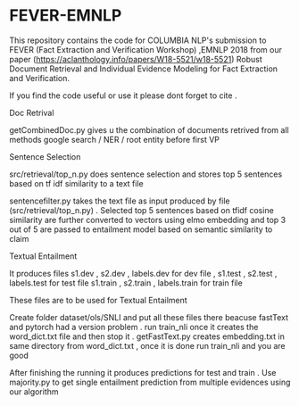 # FEVER-EMNLP
This repository contains the code for COLUMBIA NLP's submission to FEVER (Fact Extraction and Verification Workshop) ,EMNLP 2018 from our paper (https://aclanthology.info/papers/W18-5521/w18-5521)
 Robust Document Retrieval and Individual Evidence Modeling for Fact Extraction and Verification.
 
 If you find the code useful or use it please dont forget to cite .

Doc Retrival

getCombinedDoc.py gives u the combination of documents retrived from all methods google search / NER / root entity before first VP


Sentence Selection

src/retrieval/top_n.py does sentence selection and stores top 5 sentences based on tf idf similarity to a text file

sentencefilter.py takes the text file as input produced by file (src/retrieval/top_n.py) . Selected top 5 sentences based on  tfidf cosine similarity  are further converted to vectors using  elmo embedding and top 3 out of 5 are passed to entailment model based on semantic similarity to claim


Textual Entailment

It produces files s1.dev , s2.dev , labels.dev for dev file , s1.test , s2.test , labels.test for test file
s1.train , s2.train , labels.train for train file

These files are to be used for Textual Entailment

Create folder dataset/ols/SNLI and put all these files there
beacuse fastText and pytorch had a version problem . run train_nli once it creates the word_dict.txt file and then stop it .
getFastText.py creates embedding.txt in same directory from word_dict.txt , once it is done
run train_nli and you are good


After finishing the running it produces predictions for test and train .
Use majority.py to get single entailment prediction from multiple evidences using our algorithm 



